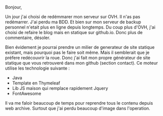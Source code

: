 Bonjour,

Un jour j'ai choisi de redémmarer mon serveur sur OVH. Il n'as pas redémarrer. J'ai perdu ma BDD. Et bien sur mon serveur de backup personnel n'etait plus en ligne depuis longtemps. Du coup plus d'OVH, j'ai choisi de refaire le blog mais en statique sur github.io. Donc plus de commentaire, désoler.

Bien évidement je pourrai prendre un milier de generateur de site statique existant, mais pourquoi pas le faire soit même. Mais il semblerait que je préfere redécouvrir la roue. Donc j'ai fait mon propre générateur de site statique que vous retrouveré dans mon github (section contact). Ce moteur utilise les technologie suivante :
- Java
- Template en Thymeleaf
- Lib JS maison qui remplace rapidement Jquery
- FontAwesome

Il va me faloir beaucoup de temps pour reprendre tous le contenu depuis web archive. Surtout que j'ai perdu beaucoup d'image dans l'operation.